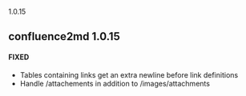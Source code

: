 1.0.15

confluence2md 1.0.15
-------------------------

#### FIXED

- Tables containing links get an extra newline before link definitions
- Handle /attachements in addition to /images/attachments

